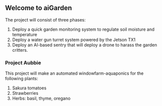 ## Welcome to aiGarden

The project will consist of three phases:
1. Deploy a quick garden monitoring system to regulate soil moisture and temperature
2. Deploy a water gun turret system powered by the Jetson TX1
3. Deploy an AI-based sentry that will deploy a drone to harass the garden critters.

### Project Aubbie

This project will make an automated windowfarm-aquaponics for the following plants:
1. Sakura tomatoes
2. Strawberries
3. Herbs: basil, thyme, oregano
